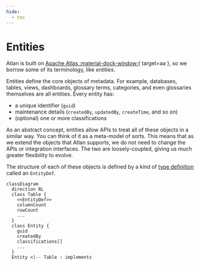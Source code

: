 ```yaml
---
hide:
  - toc
---
```


# Entities

Atlan is built on [Apache Atlas :material-dock-window:](https://atlas.apache.org){ target=aa }, so we borrow some of its terminology, like *entities*.

Entities define the core objects of metadata. For example, databases, tables, views, dashboards, glossary terms, categories, and even glossaries themselves are all entities. Every entity has:

- a unique identifier (`guid`)
- maintenance details (`createdBy`, `updatedBy`, `createTime`, and so on)
- (optional) one or more classifications

As an abstract concept, entities allow APIs to treat all of these objects in a similar way. You can think of it as a meta-model of sorts. This means that as we extend the objects that Atlan supports, we do not need to change the APIs or integration interfaces. The two are loosely-coupled, giving us much greater flexibility to evolve.

The structure of each of these objects is defined by a kind of [type definition](../typedefs) called an `EntityDef`.

```mermaid
classDiagram
  direction RL
  class Table {
    <<EntityDef>>
    columnCount
    rowCount
    ...
  }
  class Entity {
    guid
    createdBy
    classifications[]
    ...
  }
  Entity <|-- Table : implements
```
